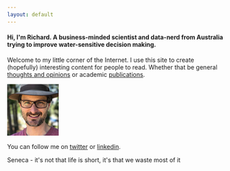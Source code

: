 ```yaml
---
layout: default
---
```


#### Hi, I'm Richard. A business-minded scientist and data-nerd from Australia trying to improve water-sensitive decision making.

Welcome to my little corner of the Internet. I use this site to create (hopefully) interesting content for people to read. Whether that be general [thoughts and opinions](/writing) or academic [publications](/publications).

![Richard](/images/richard-square.jpg)

You can follow me on [twitter](https://twitter.com/richardlaugesen) or [linkedin](https://www.linkedin.com/in/richardlaugesen/).

Seneca - it's not that life is short, it's that we waste most of it

